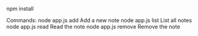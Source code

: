 npm install

Commands:
node app.js add Add a new note
node app.js list List all notes
node app.js read Read the note
node app.js remove Remove the note
